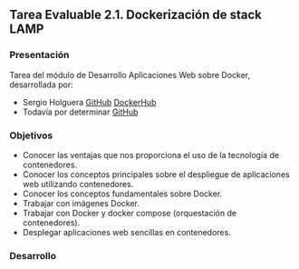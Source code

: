 ## Tarea Evaluable 2.1. Dockerización de stack LAMP

### Presentación

Tarea del módulo de Desarrollo Aplicaciones Web sobre Docker, desarrollada por:
- Sergio Holguera [GitHub](https://github.com/EdSerYo) [DockerHub]()
- Todavía por determinar  [GitHub](https://github.com/EdSerYo)

### Objetivos

- Conocer las ventajas que nos proporciona el uso de la tecnología de contenedores.
- Conocer los conceptos principales sobre el despliegue de aplicaciones web utilizando contenedores.
- Conocer los conceptos fundamentales sobre Docker.
- Trabajar con imágenes Docker.
- Trabajar con Docker y docker compose (orquestación de contenedores).
- Desplegar aplicaciones web sencillas en contenedores.

### Desarrollo

